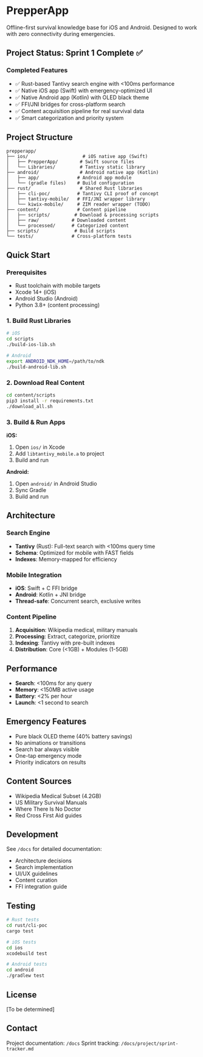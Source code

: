 # PrepperApp

Offline-first survival knowledge base for iOS and Android. Designed to work with zero connectivity during emergencies.

## Project Status: Sprint 1 Complete ✅

### Completed Features
- ✅ Rust-based Tantivy search engine with <100ms performance
- ✅ Native iOS app (Swift) with emergency-optimized UI
- ✅ Native Android app (Kotlin) with OLED black theme
- ✅ FFI/JNI bridges for cross-platform search
- ✅ Content acquisition pipeline for real survival data
- ✅ Smart categorization and priority system

## Project Structure

```
prepperapp/
├── ios/                    # iOS native app (Swift)
│   ├── PrepperApp/        # Swift source files
│   └── Libraries/         # Tantivy static library
├── android/               # Android native app (Kotlin)
│   ├── app/              # Android app module
│   └── (gradle files)    # Build configuration
├── rust/                  # Shared Rust libraries
│   ├── cli-poc/          # Tantivy CLI proof of concept
│   ├── tantivy-mobile/   # FFI/JNI wrapper library
│   └── kiwix-mobile/     # ZIM reader wrapper (TODO)
├── content/              # Content pipeline
│   ├── scripts/         # Download & processing scripts
│   ├── raw/            # Downloaded content
│   └── processed/      # Categorized content
├── scripts/             # Build scripts
└── tests/              # Cross-platform tests
```

## Quick Start

### Prerequisites
- Rust toolchain with mobile targets
- Xcode 14+ (iOS)
- Android Studio (Android)
- Python 3.8+ (content processing)

### 1. Build Rust Libraries

```bash
# iOS
cd scripts
./build-ios-lib.sh

# Android
export ANDROID_NDK_HOME=/path/to/ndk
./build-android-lib.sh
```

### 2. Download Real Content

```bash
cd content/scripts
pip3 install -r requirements.txt
./download_all.sh
```

### 3. Build & Run Apps

**iOS:**
1. Open `ios/` in Xcode
2. Add `libtantivy_mobile.a` to project
3. Build and run

**Android:**
1. Open `android/` in Android Studio
2. Sync Gradle
3. Build and run

## Architecture

### Search Engine
- **Tantivy** (Rust): Full-text search with <100ms query time
- **Schema**: Optimized for mobile with FAST fields
- **Indexes**: Memory-mapped for efficiency

### Mobile Integration
- **iOS**: Swift + C FFI bridge
- **Android**: Kotlin + JNI bridge
- **Thread-safe**: Concurrent search, exclusive writes

### Content Pipeline
1. **Acquisition**: Wikipedia medical, military manuals
2. **Processing**: Extract, categorize, prioritize
3. **Indexing**: Tantivy with pre-built indexes
4. **Distribution**: Core (<1GB) + Modules (1-5GB)

## Performance

- **Search**: <100ms for any query
- **Memory**: <150MB active usage
- **Battery**: <2% per hour
- **Launch**: <1 second to search

## Emergency Features

- Pure black OLED theme (40% battery savings)
- No animations or transitions
- Search bar always visible
- One-tap emergency mode
- Priority indicators on results

## Content Sources

- Wikipedia Medical Subset (4.2GB)
- US Military Survival Manuals
- Where There Is No Doctor
- Red Cross First Aid guides

## Development

See `/docs` for detailed documentation:
- Architecture decisions
- Search implementation
- UI/UX guidelines
- Content curation
- FFI integration guide

## Testing

```bash
# Rust tests
cd rust/cli-poc
cargo test

# iOS tests
cd ios
xcodebuild test

# Android tests
cd android
./gradlew test
```

## License

[To be determined]

## Contact

Project documentation: `/docs`
Sprint tracking: `/docs/project/sprint-tracker.md`